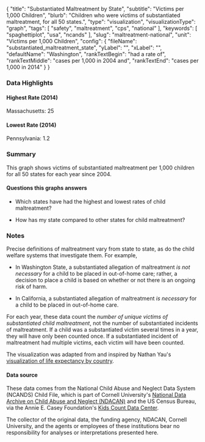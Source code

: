 {
    "title": "Substantiated Maltreatment by State",
    "subtitle": "Victims per 1,000 Children",
    "blurb": "Children who were victims of substantiated maltreatment, for all 50 states.",
    "type": "visualization",
    "visualizationType": "graph",
    "tags": [
        "safety",
        "maltreatment",
        "cps",
        "national"
    ],
    "keywords": [
        "spaghettiplot",
        "usa",
        "ncands"
    ],
    "slug": "maltreatment-national",
    "unit": "Victims per 1,000 Children",
    "config": {
        "fileName": "substantiated_maltreatment_state",
        "yLabel": "",
        "xLabel": "",
        "defaultName": "Washington",
        "rankTextBegin": "had a rate of",
        "rankTextMiddle": "cases per 1,000 in 2004 and",
        "rankTextEnd": "cases per 1,000 in 2014"
    }
}

### Data Highlights

<div class="stat">
    <h4>Highest Rate (2014)</h4>
    <p>Massachusetts: 25</p>
</div>

<div class="stat">
    <h4>Lowest Rate (2014)</h4>
    <p>Pennsylvania: 1.2</p>
</div>

### Summary

This graph shows victims of substantiated maltreatment per 1,000 children for all 50 states for each year since 2004.

#### Questions this graphs answers

- Which states have had the highest and lowest rates of child maltreatment?

- How has my state compared to other states for child maltreatment?

<!-- NOTE: measure is deprecated -->
<!-- #### See also

- [Placement Rate by Prior Placement](https://portal.cssat.org/visualizations/placement-rate-order), to see how much more likely an out-of-home placement is in Washington State for a household with a prior history of out-of-home care. -->

### Notes

Precise definitions of maltreatment vary from state to state, as do the child welfare systems that investigate them. For example, 

- In Washington State, a substantiated allegation of maltreatment *is not necessary* for a child to be placed in out-of-home care; rather, a decision to place a child is based on whether or not there is an ongoing risk of harm.

- In California, a substantiated allegation of maltreatment *is necessary* for a child to be placed in out-of-home care.

For each year, these data count the *number of unique victims of substantiated child maltreatment*, not the number of substantiated incidents of maltreatment. If a child was a substantiated victim several times in a year, they will have only been counted once. If a substantiated incident of maltreatment had multiple victims, each victim will have been counted.

The visualization was adapted from and inspired by Nathan Yau's [visualization of life expectancy by country](http://projects.flowingdata.com/life-expectancy/).

#### Data source

These data comes from the
National Child Abuse and Neglect Data System (NCANDS) Child File, which is part of
Cornell University's [National Data Archive on Child Abuse and Neglect (NDACAN)](https://bctr.cornell.edu/projects/national-data-archive-on-child-abuse-and-neglect/)
and the US Census Bureau,
via the Annie E. Casey Foundation's [Kids Count Data Center](http://datacenter.kidscount.org/).

The collector of the original data, the funding agency, NDACAN, Cornell University, and the agents or employees of these institutions bear no responsibility for analyses or interpretations presented here.
